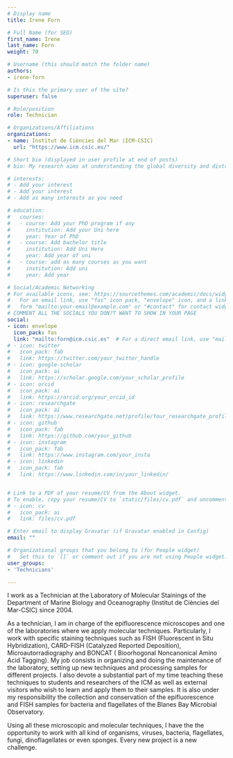 ```yaml
---
# Display name
title: Irene Forn  

# Full Name (for SEO)
first_name: Irene
last_name: Forn
weight: 70

# Username (this should match the folder name)
authors:   
- irene-forn  

# Is this the primary user of the site?
superuser: false  

# Role/position
role: Technician  

# Organizations/Affiliations
organizations:  
- name: Institut de Ciències del Mar (ICM-CSIC)  
  url: "https://www.icm.csic.es/"  

# Short bio (displayed in user profile at end of posts)
# bio: My research aims at understanding the global diversity and distribution of eukaryotic and prokaryotic microbes employing curated phylogenetic frameworks focusing on novel environmental taxa.  

# interests:  
# - Add your interest  
# - Add your interest  
# - Add as many interests as you need  

# education:  
#   courses:  
#   - course: Add your PhD program if any  
#     institution: Add your Uni here  
#     year: Year of PhD  
#   - course: Add bachelor title  
#     institution: Add Uni Here  
#     year: Add year of uni  
#   - course: add as many courses as you want  
#     institution: Add uni  
#     year: Add year  

# Social/Academic Networking
# For available icons, see: https://sourcethemes.com/academic/docs/widgets/#icons
#   For an email link, use "fas" icon pack, "envelope" icon, and a link in the
#   form "mailto:your-email@example.com" or "#contact" for contact widget.
# COMMENT ALL THE SOCIALS YOU DON?T WANT TO SHOW IN YOUR PAGE
social:
- icon: envelope
  icon_pack: fas
  link: "mailto:forn@icm.csic.es"  # For a direct email link, use "mailto:test@example.org".
# - icon: twitter
#   icon_pack: fab
#   link: https://twitter.com/your_twitter_handle
# - icon: google-scholar
#   icon_pack: ai
#   link: https://scholar.google.com/your_scholar_profile
# - icon: orcid
#   icon_pack: ai
#   link: https://orcid.org/your_orcid_id
# - icon: researchgate
#   icon_pack: ai
#   link: https://www.researchgate.net/profile/Your_researchgate_profile
# - icon: github
#   icon_pack: fab
#   link: https://github.com/your_github
# - icon: instagram
#   icon_pack: fab
#   link: https://www.instagram.com/your_insta
# - icon: linkedin
#   icon_pack: fab
#   link: https://www.linkedin.com/in/your_linkedin/


# Link to a PDF of your resume/CV from the About widget.
# To enable, copy your resume/CV to `static/files/cv.pdf` and uncomment the lines below.
# - icon: cv
#   icon_pack: ai
#   link: files/cv.pdf

# Enter email to display Gravatar (if Gravatar enabled in Config)
email: ""

# Organizational groups that you belong to (for People widget)
#   Set this to `[]` or comment out if you are not using People widget.
user_groups:  
- 'Technicians'  

---
```

I work as a Technician at the Laboratory of Molecular Stainings of the Department of Marine Biology and Oceanography (Institut de Ciències del Mar-CSIC) since 2004.

As a technician, I am in charge of the epifluorescence microscopes and one of the laboratories where we apply molecular techniques. Particularly, I work with specific staining techniques such as FISH (Fluorescent in Situ Hybridization), CARD-FISH (Catalyzed Reported Deposition), Microautorradiography and BONCAT ( Bioorhogonal Noncanonical Amino Acid Tagging). My job consists in organizing and doing the maintenance of the laboratory, setting up new techniques and processing samples for different projects. I also devote a substantial part of my time teaching these techniques to students and researchers of the ICM as well as external visitors who wish to learn and apply them to their samples. It is also under my responsibility the collection and conservation of the epifluorescence and FISH samples for bacteria and flagellates of the Blanes Bay Microbial Observatory.

Using all these microscopic and molecular techniques, I have the the opportunity to work with all kind of organisms, viruses, bacteria, flagellates, fungi, dinoflagellates or even sponges. Every new project is a new challenge.
